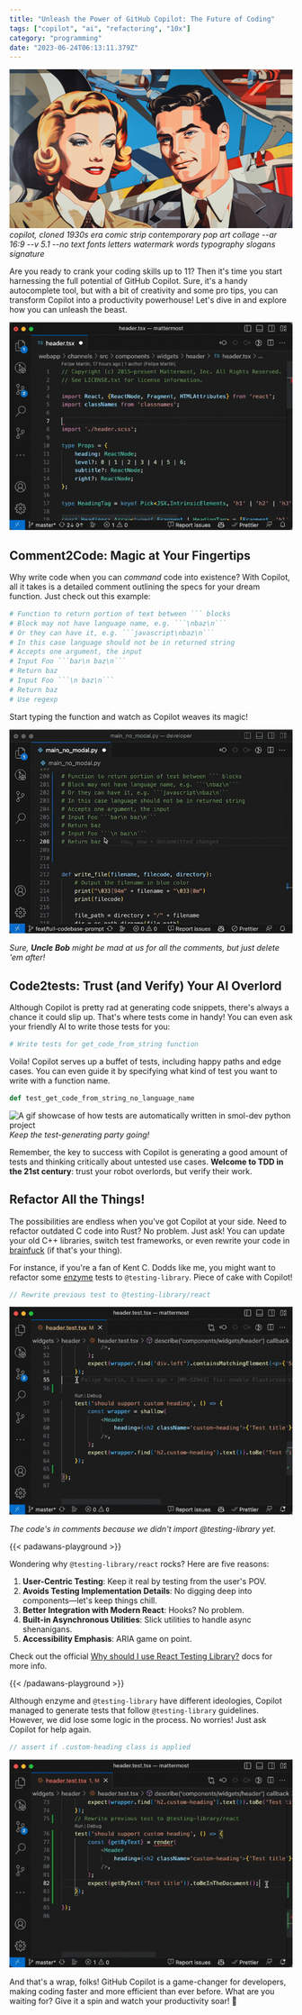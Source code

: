 ```yaml
---
title: "Unleash the Power of GitHub Copilot: The Future of Coding"
tags: ["copilot", "ai", "refactoring", "10x"]
category: "programming"
date: "2023-06-24T06:13:11.379Z"
---
```


![Copilot](./05-copilot-pro.png)
_copilot, cloned 1930s era comic strip contemporary pop art collage --ar 16:9 --v 5.1 --no text fonts letters watermark words typography slogans signature_

Are you ready to crank your coding skills up to 11? Then it's time you start harnessing the full potential of GitHub Copilot. Sure, it's a handy autocomplete tool, but with a bit of creativity and some pro tips, you can transform Copilot into a productivity powerhouse! Let's dive in and explore how you can unleash the beast.

![Copilot writing a haiku about legacy code](./05-copilot-pro.gif)

## Comment2Code: Magic at Your Fingertips

Why write code when you can _command_ code into existence? With Copilot, all it takes is a detailed comment outlining the specs for your dream function. Just check out this example:

````python
# Function to return portion of text between ``` blocks
# Block may not have language name, e.g. ```\nbaz\n```
# Or they can have it, e.g. ```javascript\nbaz\n```
# In this case language should not be in returned string
# Accepts one argument, the input
# Input Foo ```bar\n baz\n```
# Return baz
# Input Foo ```\n baz\n```
# Return baz
# Use regexp
````

Start typing the function and watch as Copilot weaves its magic!

![A gif showcase of how previous comments work in a python smol-developer project](./05-copilot-pro-comment-to-code.gif)

_Sure, **Uncle Bob** might be mad at us for all the comments, but just delete 'em after!_

## Code2tests: Trust (and Verify) Your AI Overlord

Although Copilot is pretty rad at generating code snippets, there's always a chance it could slip up. That's where tests come in handy! You can even ask your friendly AI to write those tests for you:

```python
# Write tests for get_code_from_string function
```

Voila! Copilot serves up a buffet of tests, including happy paths and edge cases. You can even guide it by specifying what kind of test you want to write with a function name.

```python
def test_get_code_from_string_no_language_name
```

![A gif showcase of how tests are automatically written in smol-dev python project](./05-copilot-pro-code-to-test.gif)
_Keep the test-generating party going!_

Remember, the key to success with Copilot is generating a good amount of tests and thinking critically about untested use cases. **Welcome to TDD in the 21st century**: trust your robot overlords, but verify their work.

## Refactor All the Things!

The possibilities are endless when you've got Copilot at your side. Need to refactor outdated C code into Rust? No problem. Just ask! You can update your old C++ libraries, switch test frameworks, or even rewrite your code in [brainfuck](https://www.youtube.com/watch?v=hdHjjBS4cs8) (if that's your thing).

For instance, if you're a fan of Kent C. Dodds like me, you might want to refactor some [enzyme](https://github.com/mattermost/mattermost/blob/cad2df12591ac05a94ffe15519f100bb5209d3a0/webapp/channels/src/components/widgets/header/header.test.tsx#L6) tests to `@testing-library`. Piece of cake with Copilot!

```typescript
// Rewrite previous test to @testing-library/react
```

![A gif showcase of how this command helps to refactor mattermost tests](./05-copilot-pro-test-refactoring.gif)

_The code's in comments because we didn't import @testing-library yet._

{{< padawans-playground >}}

Wondering why `@testing-library/react` rocks? Here are five reasons:

1. **User-Centric Testing**: Keep it real by testing from the user's POV.
2. **Avoids Testing Implementation Details**: No digging deep into components—let's keep things chill.
3. **Better Integration with Modern React**: Hooks? No problem.
4. **Built-in Asynchronous Utilities**: Slick utilities to handle async shenanigans.
5. **Accessibility Emphasis**: ARIA game on point.

Check out the official [Why should I use React Testing Library?](https://testing-library.com/docs/react-testing-library/migrate-from-enzyme/#why-should-i-use-react-testing-library) docs for more info.

{{< /padawans-playground >}}

Although enzyme and `@testing-library` have different ideologies, Copilot managed to generate tests that follow `@testing-library` guidelines. However, we did lose some logic in the process. No worries! Just ask Copilot for help again.

```typescript
// assert if .custom-heading class is applied
```

![A gif showcase of how this additional comment helps in mattermost project](./05-copilot-pro-test-refactoring-add.gif)

And that's a wrap, folks! GitHub Copilot is a game-changer for developers, making coding faster and more efficient than ever before. What are you waiting for? Give it a spin and watch your productivity soar! 🚀

